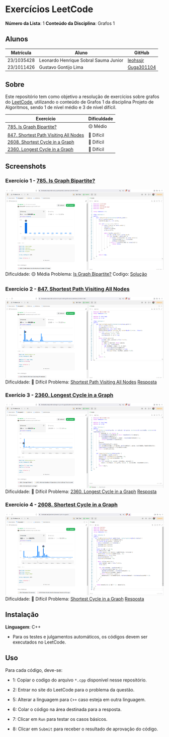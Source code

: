 
# Exercícios LeetCode

**Número da Lista**: 1
**Conteúdo da Disciplina**: Grafos 1
 
## Alunos
|Matrícula | Aluno |GitHub|
| -- | -- | -- |
| 23/1035428  | Leonardo Henrique Sobral Sauma Junior |[leohssjr](https://github.com/leohssjr)|
| 23/1011426  | Gustavo Gontijo Lima |[Guga301104](https://github.com/guga301104)|

## Sobre 
Este repositório tem como objetivo a resolução de exercícios sobre grafos do [LeetCode](https://leetcode.com/), utilizando o conteúdo de Grafos 1 da disciplina Projeto de Algoritmos, sendo 1 de nível médio e 3 de nível difícil.

|Exercício | Dificuldade |
| -- | -- |
|[785. Is Graph Bipartite?](https://leetcode.com/problems/is-graph-bipartite/)|🟡 Médio|
|[847. Shortest Path Visiting All Nodes](https://leetcode.com/problems/shortest-path-visiting-all-nodes)|🔴 Difícil|
|[2608. Shortest Cycle in a Graph](https://leetcode.com/problems/shortest-cycle-in-a-graph/)|🔴 Difícil|
|[2360. Longest Cycle in a Graph](https://leetcode.com/problems/longest-cycle-in-a-graph/)|🔴 Difícil|

## Screenshots

### Exercício 1 - [785. Is Graph Bipartite?](https://leetcode.com/problems/is-graph-bipartite)

![](prints/785.png)
Dificuldade: 🟡 Média
Problema: [Is Graph Bipartite?](https://leetcode.com/problems/is-graph-bipartite/)
Codigo: [Solução](https://github.com/projeto-de-algoritmos-2025/Grafos1LeetCode/blob/main/questoes/leetCode_785.cpp)

### Exercício 2 - [847. Shortest Path Visiting All Nodes](https://leetcode.com/problems/shortest-path-visiting-all-nodes)

![](prints/847.png)
Dificuldade: 🔴 Difícil
Problema: [Shortest Path Visiting All Nodes](https://leetcode.com/problems/shortest-path-visiting-all-nodes)
[Resposta](https://github.com/projeto-de-algoritmos-2025/Grafos1LeetCode/blob/main/questoes/leetCode_847.cpp)

### Exerício 3 - [2360. Longest Cycle in a Graph](https://leetcode.com/problems/longest-cycle-in-a-graph/)

![](prints/2360.png)
Dificuldade: 🔴 Difícil
Problema: [2360. Longest Cycle in a Graph](https://leetcode.com/problems/longest-cycle-in-a-graph/)
[Resposta](https://github.com/projeto-de-algoritmos-2025/Grafos1LeetCode/blob/main/questoes/leetCode_2360.cpp)

### Exercício 4 - [2608. Shortest Cycle in a Graph](https://leetcode.com/problems/shortest-cycle-in-a-graph/)

![](prints/2608.png)
Dificuldade: 🔴 Difícil
Problema: [Shortest Cycle in a Graph](https://leetcode.com/problems/shortest-cycle-in-a-graph/)
[Resposta](https://github.com/projeto-de-algoritmos-2025/Grafos1LeetCode/blob/main/questoes/leetCode_2608.cpp)

## Instalação 
**Linguagem**: C++
- Para os testes e julgamentos automáticos, os códigos devem ser executados no LeetCode.

## Uso 
Para cada código, deve-se:
- 1: Copiar o codigo do arquivo ```*.cpp``` disponível nesse repositório.
 
- 2: Entrar no site do LeetCode para o problema da questão.

- 5: Alterar a linguagem para ```C++``` caso esteja em outra linguagem.
 
- 6: Colar o código na área destinada para a resposta.
 
- 7: Clicar em ```Run``` para testar os casos básicos.

- 8: Clicar em ```Submit``` para receber o resultado de aprovação do código.
